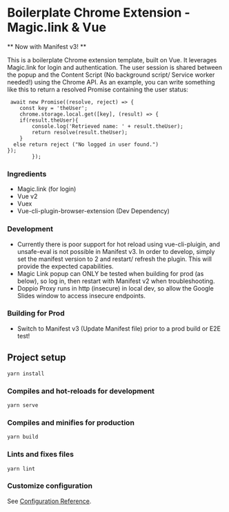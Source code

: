# Boilerplate Chrome Extension - Magic.link & Vue

** Now with Manifest v3! **

This is a boilerplate Chrome extension template, built on Vue. It leverages Magic.link for login and authentication. The user session is shared between the popup and the Content Script (No background script/ Service worker needed!) using the Chrome API. As an example, you can write something like this to return a resolved Promise containing the user status:

```
 await new Promise((resolve, reject) => {
    const key = 'theUser';
    chrome.storage.local.get([key], (result) => {
    if(result.theUser){
        console.log('Retrieved name: ' + result.theUser);
        return resolve(result.theUser);
    }
  else return reject ("No logged in user found.")
});
        });
```

### Ingredients

- Magic.link (for login)
- Vue v2
- Vuex
- Vue-cli-plugin-browser-extension (Dev Dependency)

### Development

- Currently there is poor support for hot reload using vue-cli-pluigin, and unsafe-eval is not possible in Manifest v3. In order to develop, simply set the manifest version to 2 and restart/ refresh the plugin. This will provide the expected capabilities.
- Magic Link popup can ONLY be tested when building for prod (as below), so log in, then restart with Manifest v2 when troubleshooting.
- Doppio Proxy runs in http (insecure) in local dev, so allow the Google Slides window to access insecure endpoints.

### Building for Prod

- Switch to Manifest v3 (Update Manifest file) prior to a prod build or E2E test!

## Project setup

```
yarn install
```

### Compiles and hot-reloads for development

```
yarn serve
```

### Compiles and minifies for production

```
yarn build
```

### Lints and fixes files

```
yarn lint
```

### Customize configuration

See [Configuration Reference](https://cli.vuejs.org/config/).
